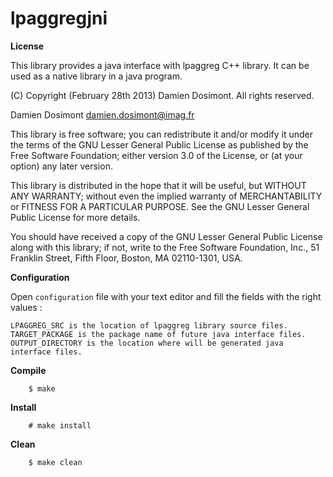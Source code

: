 lpaggregjni
===========


__License__

This library provides a java interface with lpaggreg C++ library.
It can be used as a native library in a java program.

(C) Copyright (February 28th 2013) Damien Dosimont. All rights reserved.

Damien Dosimont <damien.dosimont@imag.fr>

This library is free software; you can redistribute it and/or modify it
under the terms of the GNU Lesser General Public License as published by
the Free Software Foundation; either version 3.0 of the License, or
(at your option) any later version.

This library is distributed in the hope that it will be useful, but
WITHOUT ANY WARRANTY; without even the implied warranty of MERCHANTABILITY
or FITNESS FOR A PARTICULAR PURPOSE. See the GNU Lesser General Public
License for more details.

You should have received a copy of the GNU Lesser General Public
License along with this library; if not, write to the Free Software
Foundation, Inc., 51 Franklin Street, Fifth Floor, Boston, MA  02110-1301,
USA.

__Configuration__

Open `configuration` file with your text editor and fill the fields with the
right values :

`LPAGGREG_SRC is the location of lpaggreg library source files.`
`TARGET_PACKAGE is the package name of future java interface files.`
`OUTPUT_DIRECTORY is the location where will be generated java interface files.`

__Compile__

		$ make
		
__Install__

		# make install

__Clean__

		$ make clean
